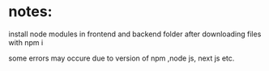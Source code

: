# notes:

  install node modules in frontend and backend folder after downloading files with npm i
 
  some errors may occure due to version of npm ,node js, next js etc. 
